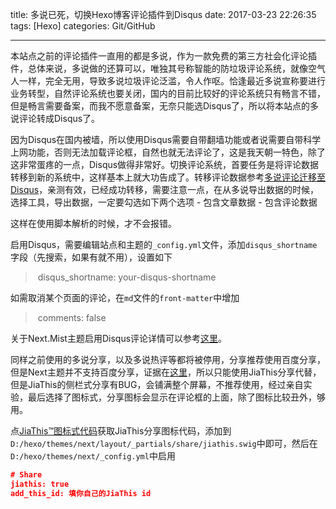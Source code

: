 title: 多说已死，切换Hexo博客评论插件到Disqus
date: 2017-03-23 22:26:35
tags: [Hexo]
categories: Git/GitHub

---

本站点之前的评论插件一直用的都是多说，作为一款免费的第三方社会化评论插件，总体来说，多说做的还算可以，唯独其号称智能的防垃圾评论系统，就像空气人一样，完全无用，导致多说垃圾评论泛滥，令人作呕。恰逢最近多说宣称要进行业务转型，自然评论系统也要关闭，国内的目前比较好的评论系统只有畅言不错，但是畅言需要备案，而我不愿意备案，无奈只能选Disqus了，所以将本站点的多说评论转成Disqus了。

因为Disqus在国内被墙，所以使用Disqus需要自带翻墙功能或者说需要自带科学上网功能，否则无法加载评论框，自然也就无法评论了，这是我天朝一特色，除了这非常蛋疼的一点，Disqus做得非常好。切换评论系统，首要任务是将评论数据转移到新的系统中，这样基本上就大功告成了。转移评论数据参考[多说评论迁移至Disqus](http://urouge.github.io/migrate-to-disqus/)，亲测有效，已经成功转移，需要注意一点，在从多说导出数据的时候，选择工具，导出数据，一定要勾选如下两个选项
- 包含文章数据
- 包含评论数据

这样在使用脚本解析的时候，才不会报错。

启用Disqus，需要编辑站点和主题的`_config.yml`文件，添加`disqus_shortname`字段（先搜索，如果有就不用），设置如下
> disqus_shortname: your-disqus-shortname

如需取消某个页面的评论，在`md`文件的`front-matter`中增加
> comments: false

关于Next.Mist主题启用Disqus评论详情可以参考[这里](https://github.com/iissnan/hexo-theme-next/wiki/%E8%AE%BE%E7%BD%AE%E5%A4%9A%E8%AF%B4-DISQUS)。

同样之前使用的多说分享，以及多说热评等都将被停用，分享推荐使用百度分享，但是Next主题并不支持百度分享，证据在[这里](https://github.com/iissnan/hexo-theme-next/issues/425)，所以只能使用JiaThis分享代替，但是JiaThis的侧栏式分享有BUG，会铺满整个屏幕，不推荐使用，经过亲自实验，最后选择了图标式，分享图标会显示在评论框的上面，除了图标比较丑外，够用。

点[JiaThis™图标式代码](http://www.jiathis.com/getcode/icon/?style=24x24&btn=qzone,tsina,tqq,weixin,renren,jicon&codestyle=standard&showshares=true&renren-data=width%3D100&tsina-data=width%3D120&showujian=true)获取JiaThis分享图标代码，添加到`D:/hexo/themes/next/layout/_partials/share/jiathis.swig`中即可，然后在`D:/hexo/themes/next/_config.yml`中启用

```json
# Share
jiathis: true
add_this_id: 填你自己的JiaThis id
```
